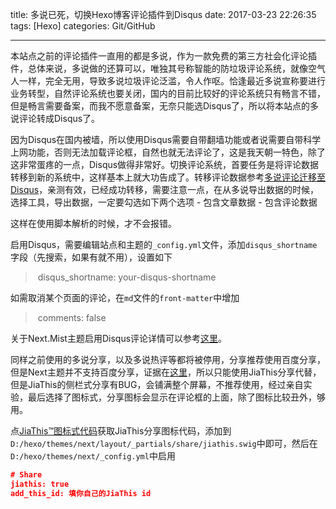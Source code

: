 title: 多说已死，切换Hexo博客评论插件到Disqus
date: 2017-03-23 22:26:35
tags: [Hexo]
categories: Git/GitHub

---

本站点之前的评论插件一直用的都是多说，作为一款免费的第三方社会化评论插件，总体来说，多说做的还算可以，唯独其号称智能的防垃圾评论系统，就像空气人一样，完全无用，导致多说垃圾评论泛滥，令人作呕。恰逢最近多说宣称要进行业务转型，自然评论系统也要关闭，国内的目前比较好的评论系统只有畅言不错，但是畅言需要备案，而我不愿意备案，无奈只能选Disqus了，所以将本站点的多说评论转成Disqus了。

因为Disqus在国内被墙，所以使用Disqus需要自带翻墙功能或者说需要自带科学上网功能，否则无法加载评论框，自然也就无法评论了，这是我天朝一特色，除了这非常蛋疼的一点，Disqus做得非常好。切换评论系统，首要任务是将评论数据转移到新的系统中，这样基本上就大功告成了。转移评论数据参考[多说评论迁移至Disqus](http://urouge.github.io/migrate-to-disqus/)，亲测有效，已经成功转移，需要注意一点，在从多说导出数据的时候，选择工具，导出数据，一定要勾选如下两个选项
- 包含文章数据
- 包含评论数据

这样在使用脚本解析的时候，才不会报错。

启用Disqus，需要编辑站点和主题的`_config.yml`文件，添加`disqus_shortname`字段（先搜索，如果有就不用），设置如下
> disqus_shortname: your-disqus-shortname

如需取消某个页面的评论，在`md`文件的`front-matter`中增加
> comments: false

关于Next.Mist主题启用Disqus评论详情可以参考[这里](https://github.com/iissnan/hexo-theme-next/wiki/%E8%AE%BE%E7%BD%AE%E5%A4%9A%E8%AF%B4-DISQUS)。

同样之前使用的多说分享，以及多说热评等都将被停用，分享推荐使用百度分享，但是Next主题并不支持百度分享，证据在[这里](https://github.com/iissnan/hexo-theme-next/issues/425)，所以只能使用JiaThis分享代替，但是JiaThis的侧栏式分享有BUG，会铺满整个屏幕，不推荐使用，经过亲自实验，最后选择了图标式，分享图标会显示在评论框的上面，除了图标比较丑外，够用。

点[JiaThis™图标式代码](http://www.jiathis.com/getcode/icon/?style=24x24&btn=qzone,tsina,tqq,weixin,renren,jicon&codestyle=standard&showshares=true&renren-data=width%3D100&tsina-data=width%3D120&showujian=true)获取JiaThis分享图标代码，添加到`D:/hexo/themes/next/layout/_partials/share/jiathis.swig`中即可，然后在`D:/hexo/themes/next/_config.yml`中启用

```json
# Share
jiathis: true
add_this_id: 填你自己的JiaThis id
```
